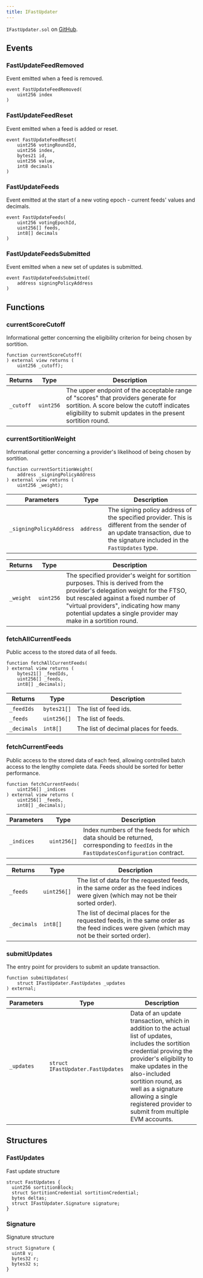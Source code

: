 ```yaml
---
title: IFastUpdater
---
```


<!-- This is an autogenerated file. Do not edit! -->

`IFastUpdater.sol` on [GitHub](https://github.com/flare-foundation/flare-smart-contracts-v2/blob/main/contracts/userInterfaces/IFastUpdater.sol).

## Events

### FastUpdateFeedRemoved

Event emitted when a feed is removed.

```solidity
event FastUpdateFeedRemoved(
    uint256 index
)
```

### FastUpdateFeedReset

Event emitted when a feed is added or reset.

```solidity
event FastUpdateFeedReset(
    uint256 votingRoundId,
    uint256 index,
    bytes21 id,
    uint256 value,
    int8 decimals
)
```

### FastUpdateFeeds

Event emitted at the start of a new voting epoch - current feeds' values and decimals.

```solidity
event FastUpdateFeeds(
    uint256 votingEpochId,
    uint256[] feeds,
    int8[] decimals
)
```

### FastUpdateFeedsSubmitted

Event emitted when a new set of updates is submitted.

```solidity
event FastUpdateFeedsSubmitted(
    address signingPolicyAddress
)
```

## Functions

### currentScoreCutoff

Informational getter concerning the eligibility criterion for being chosen by sortition.

```solidity
function currentScoreCutoff(
) external view returns (
    uint256 _cutoff);
```

| Returns   | Type      | Description                                                                                                                                                                                    |
| --------- | --------- | ---------------------------------------------------------------------------------------------------------------------------------------------------------------------------------------------- |
| `_cutoff` | `uint256` | The upper endpoint of the acceptable range of "scores" that providers generate for sortition. A score below the cutoff indicates eligibility to submit updates in the present sortition round. |

### currentSortitionWeight

Informational getter concerning a provider's likelihood of being chosen by sortition.

```solidity
function currentSortitionWeight(
    address _signingPolicyAddress
) external view returns (
    uint256 _weight);
```

| Parameters              | Type      | Description                                                                                                                                                                |
| ----------------------- | --------- | -------------------------------------------------------------------------------------------------------------------------------------------------------------------------- |
| `_signingPolicyAddress` | `address` | The signing policy address of the specified provider. This is different from the sender of an update transaction, due to the signature included in the `FastUpdates` type. |

| Returns   | Type      | Description                                                                                                                                                                                                                                                                    |
| --------- | --------- | ------------------------------------------------------------------------------------------------------------------------------------------------------------------------------------------------------------------------------------------------------------------------------ |
| `_weight` | `uint256` | The specified provider's weight for sortition purposes. This is derived from the provider's delegation weight for the FTSO, but rescaled against a fixed number of "virtual providers", indicating how many potential updates a single provider may make in a sortition round. |

### fetchAllCurrentFeeds

Public access to the stored data of all feeds.

```solidity
function fetchAllCurrentFeeds(
) external view returns (
    bytes21[] _feedIds,
    uint256[] _feeds,
    int8[] _decimals);
```

| Returns     | Type        | Description                           |
| ----------- | ----------- | ------------------------------------- |
| `_feedIds`  | `bytes21[]` | The list of feed ids.                 |
| `_feeds`    | `uint256[]` | The list of feeds.                    |
| `_decimals` | `int8[]`    | The list of decimal places for feeds. |

### fetchCurrentFeeds

Public access to the stored data of each feed, allowing controlled batch access to the lengthy complete data.
Feeds should be sorted for better performance.

```solidity
function fetchCurrentFeeds(
    uint256[] _indices
) external view returns (
    uint256[] _feeds,
    int8[] _decimals);
```

| Parameters | Type        | Description                                                                                                                          |
| ---------- | ----------- | ------------------------------------------------------------------------------------------------------------------------------------ |
| `_indices` | `uint256[]` | Index numbers of the feeds for which data should be returned, corresponding to `feedIds` in the `FastUpdatesConfiguration` contract. |

| Returns     | Type        | Description                                                                                                                                 |
| ----------- | ----------- | ------------------------------------------------------------------------------------------------------------------------------------------- |
| `_feeds`    | `uint256[]` | The list of data for the requested feeds, in the same order as the feed indices were given (which may not be their sorted order).           |
| `_decimals` | `int8[]`    | The list of decimal places for the requested feeds, in the same order as the feed indices were given (which may not be their sorted order). |

### submitUpdates

The entry point for providers to submit an update transaction.

```solidity
function submitUpdates(
    struct IFastUpdater.FastUpdates _updates
) external;
```

| Parameters | Type                              | Description                                                                                                                                                                                                                                                                                                   |
| ---------- | --------------------------------- | ------------------------------------------------------------------------------------------------------------------------------------------------------------------------------------------------------------------------------------------------------------------------------------------------------------- |
| `_updates` | `struct IFastUpdater.FastUpdates` | Data of an update transaction, which in addition to the actual list of updates, includes the sortition credential proving the provider's eligibility to make updates in the also-included sortition round, as well as a signature allowing a single registered provider to submit from multiple EVM accounts. |

## Structures

### FastUpdates

Fast update structure

```solidity
struct FastUpdates {
  uint256 sortitionBlock;
  struct SortitionCredential sortitionCredential;
  bytes deltas;
  struct IFastUpdater.Signature signature;
}
```

### Signature

Signature structure

```solidity
struct Signature {
  uint8 v;
  bytes32 r;
  bytes32 s;
}
```

